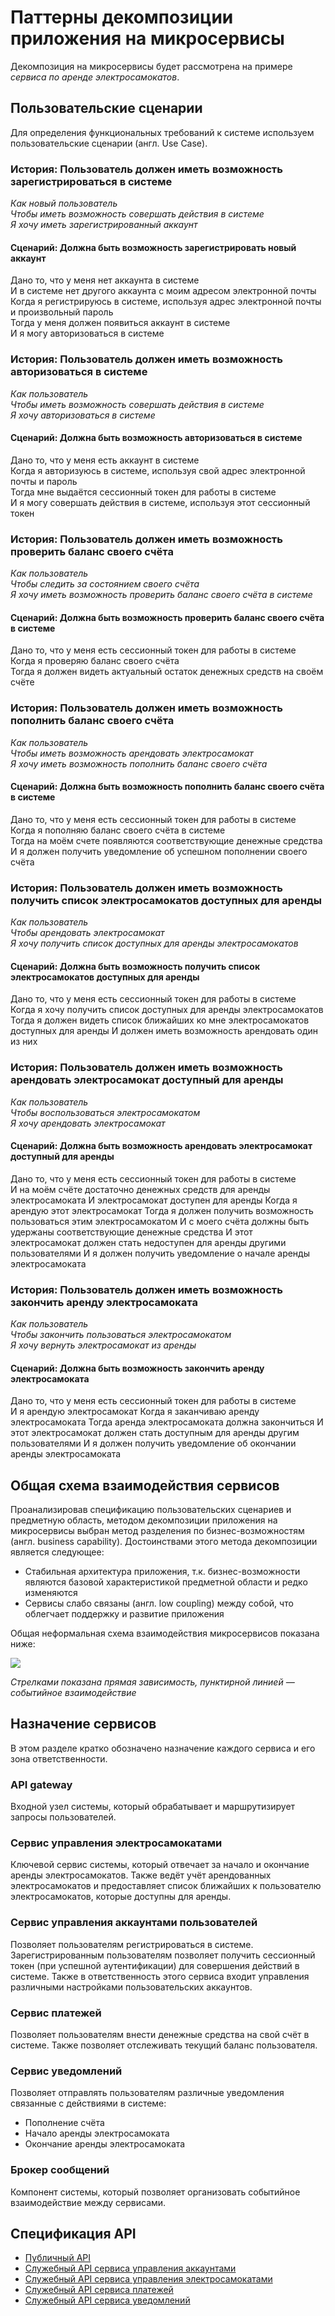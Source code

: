 # Паттерны декомпозиции приложения на микросервисы
Декомпозиция на микросервисы будет рассмотрена на примере *сервиса по аренде электросамокатов*.


## Пользовательские сценарии
Для определения функциональных требований к системе используем пользовательские сценарии (англ. Use Case).

### История: Пользователь должен иметь возможность зарегистрироваться в системе

_Как новый пользователь_  
_Чтобы иметь возможность совершать действия в системе_  
_Я хочу иметь зарегистрированный аккаунт_  

#### Сценарий: Должна быть возможность зарегистрировать новый аккаунт
Дано то, что у меня нет аккаунта в системе  
И в системе нет другого аккаунта с моим адресом электронной почты  
Когда я регистрируюсь в системе, используя адрес электронной почты и произвольный пароль  
Тогда у меня должен появиться аккаунт в системе  
И я могу авторизоваться в системе  


### История: Пользователь должен иметь возможность авторизоваться в системе

_Как пользователь_  
_Чтобы иметь возможность совершать действия в системе_  
_Я хочу авторизоваться в системе_  

#### Сценарий: Должна быть возможность авторизоваться в системе
Дано то, что у меня есть аккаунт в системе  
Когда я авторизуюсь в системе, используя свой адрес электронной почты и пароль  
Тогда мне выдаётся сессионный токен для работы в системе  
И я могу совершать действия в системе, используя этот сессионный токен  


### История: Пользователь должен иметь возможность проверить баланс своего счёта

_Как пользователь_  
_Чтобы следить за состоянием своего счёта_  
_Я хочу иметь возможность проверить баланс своего счёта в системе_  

#### Сценарий: Должна быть возможность проверить баланс своего счёта в системе
Дано то, что у меня есть сессионный токен для работы в системе  
Когда я проверяю баланс своего счёта  
Тогда я должен видеть актуальный остаток денежных средств на своём счёте  


### История: Пользователь должен иметь возможность пополнить баланс своего счёта

_Как пользователь_  
_Чтобы иметь возможность арендовать электросамокат_  
_Я хочу иметь возможность пополнить баланс своего счёта_  

#### Сценарий: Должна быть возможность пополнить баланс своего счёта в системе
Дано то, что у меня есть сессионный токен для работы в системе  
Когда я пополняю баланс своего счёта в системе  
Тогда на моём счете появляются соответствующие денежные средства  
И я должен получить уведомление об успешном пополнении своего счёта


### История: Пользователь должен иметь возможность получить список электросамокатов доступных для аренды

_Как пользователь_  
_Чтобы арендовать электросамокат_  
_Я хочу получить список доступных для аренды электросамокатов_  

#### Сценарий: Должна быть возможность получить список электросамокатов доступных для аренды
Дано то, что у меня есть сессионный токен для работы в системе  
Когда я хочу получить список доступных для аренды электросамокатов  
Тогда я должен видеть список ближайших ко мне электросамокатов доступных для аренды
И должен иметь возможность арендовать один из них


### История: Пользователь должен иметь возможность арендовать электросамокат доступный для аренды

_Как пользователь_  
_Чтобы воспользоваться электросамокатом_  
_Я хочу арендовать электросамокат_  

#### Сценарий: Должна быть возможность арендовать электросамокат доступный для аренды
Дано то, что у меня есть сессионный токен для работы в системе  
И на моём счёте достаточно денежных средств для аренды электросамоката
И электросамокат доступен для аренды
Когда я арендую этот электросамокат 
Тогда я должен получить возможность пользоваться этим электросамокатом
И с моего счёта должны быть удержаны соответствующие денежные средства
И этот электросамокат должен стать недоступен для аренды другими пользователями
И я должен получить уведомление о начале аренды электросамоката


### История: Пользователь должен иметь возможность закончить аренду электросамоката

_Как пользователь_  
_Чтобы закончить пользоваться электросамокатом_  
_Я хочу вернуть электросамокат из аренды_  

#### Сценарий: Должна быть возможность закончить аренду электросамоката
Дано то, что у меня есть сессионный токен для работы в системе  
И я арендую электросамокат
Когда я заканчиваю аренду электросамоката
Тогда аренда электросамоката должна закончиться
И этот электросамокат должен стать доступным для аренды другим пользователями
И я должен получить уведомление об окончании аренды электросамоката


## Общая схема взаимодействия сервисов
Проанализировав спецификацию пользовательских сценариев и предметную область, методом декомпозиции приложения на микросервисы выбран метод разделения по бизнес-возможностям (англ. business capability). Достоинствами этого метода декомпозиции является следующее:

* Стабильная архитектура приложения, т.к. бизнес-возможности являются базовой характеристикой предметной области и редко изменяются
* Сервисы слабо связаны (англ. low coupling) между собой, что облегчает поддержку и развитие приложения

Общая неформальная схема взаимодействия микросервисов показана ниже:

![](https://habrastorage.org/webt/zh/d5/cm/zhd5cmgfzqsffg8wuld6rkm3csi.png)

_Стрелками показана прямая зависимость, пунктирной линией — событийное взаимодействие_


## Назначение сервисов
В этом разделе кратко обозначено назначение каждого сервиса и его зона ответственности.

### API gateway
Входной узел системы, который обрабатывает и маршрутизирует запросы пользователей.

### Сервис управления электросамокатами
Ключевой сервис системы, который отвечает за начало и окончание аренды электросамокатов. Также ведёт учёт арендованных электросамокатов и предоставляет список ближайших к пользователю электросамокатов, которые доступны для аренды.

### Сервис управления аккаунтами пользователей
Позволяет пользователям регистрироваться в системе. Зарегистрированным пользователям позволяет получить сессионный токен (при успешной аутентификации) для совершения действий в системе. Также в ответственность этого сервиса входит управления различными настройками пользовательских аккаунтов.

### Сервис платежей
Позволяет пользователям внести денежные средства на свой счёт в системе. Также позволяет отслеживать текущий баланс пользователя.

### Сервис уведомлений
Позволяет отправлять пользователям различные уведомления связанные с действиями в системе:
* Пополнение счёта
* Начало аренды электросамоката
* Окончание аренды электросамоката

### Брокер сообщений
Компонент системы, который позволяет организовать событийное взаимодействие между сервисами.

## Спецификация API
* [Публичный API](https://github.com/stkrizh/otus/blob/master/microservices_decomposition/openapi.json)
* [Служебный API сервиса управления аккаунтами](https://github.com/stkrizh/otus/blob/master/microservices_decomposition/auth-service-openapi.json)
* [Служебный API сервиса управления электросамокатами](https://github.com/stkrizh/otus/blob/master/microservices_decomposition/scooters-management-service-openapi.json)
* [Служебный API сервиса платежей](https://github.com/stkrizh/otus/blob/master/microservices_decomposition/payments-service-openapi.json)
* [Служебный API сервиса уведомлений](https://github.com/stkrizh/otus/blob/master/microservices_decomposition/notification-service-openapi.json)
